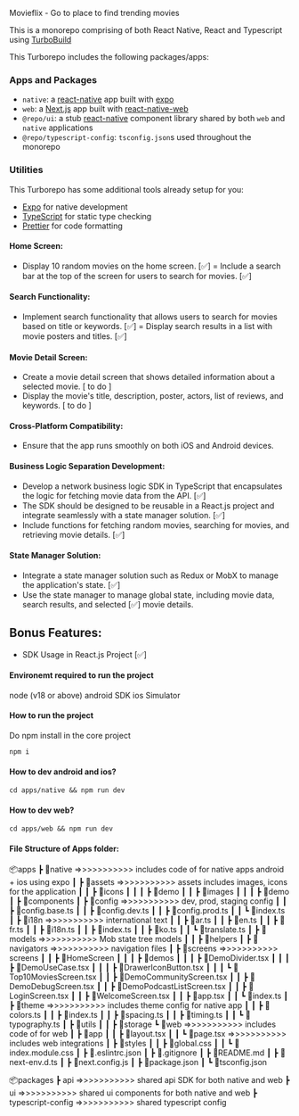 Movieflix - Go to place to find trending movies


This is a monorepo comprising of both React Native, React and Typescript using [TurboBuild](https://turbo.build/)



This Turborepo includes the following packages/apps:

### Apps and Packages

- `native`: a [react-native](https://reactnative.dev/) app built with [expo](https://docs.expo.dev/)
- `web`: a [Next.js](https://nextjs.org/) app built with [react-native-web](https://necolas.github.io/react-native-web/)
- `@repo/ui`: a stub [react-native](https://reactnative.dev/) component library shared by both `web` and `native` applications
- `@repo/typescript-config`: `tsconfig.json`s used throughout the monorepo


### Utilities

This Turborepo has some additional tools already setup for you:

- [Expo](https://docs.expo.dev/) for native development
- [TypeScript](https://www.typescriptlang.org/) for static type checking
- [Prettier](https://prettier.io) for code formatting


#### Home Screen:
- Display 10 random movies on the home screen. [✅]
= Include a search bar at the top of the screen for users to search for movies. [✅]
#### Search Functionality:
- Implement search functionality that allows users to search for movies based on title or keywords. [✅]
= Display search results in a list with movie posters and titles. [✅]
#### Movie Detail Screen:
- Create a movie detail screen that shows detailed information about a selected movie. [ to do ]
- Display the movie&#39;s title, description, poster, actors, list of reviews, and keywords. [ to do ]
#### Cross-Platform Compatibility:
- Ensure that the app runs smoothly on both iOS and Android devices.
#### Business Logic Separation Development:
- Develop a network business logic SDK in TypeScript that encapsulates the logic for fetching movie data
from the API. [✅]
- The SDK should be designed to be reusable in a React.js project and integrate seamlessly with a state
manager solution. [✅]
- Include functions for fetching random movies, searching for movies, and retrieving movie details. [✅]
#### State Manager Solution:
- Integrate a state manager solution such as Redux or MobX to manage the application&#39;s state. [✅]
- Use the state manager to manage global state, including movie data, search results, and selected [✅]
movie details.
## Bonus Features:
- SDK Usage in React.js Project [✅]



#### Environemt required to run the project
 node (v18 or above)
 android SDK
 ios Simulator 

 #### How to run the project
Do npm install in the core project
 ```
 npm i 
 ```

 #### How to dev android and ios?

```
cd apps/native && npm run dev
```

#### How to dev web?
```
cd apps/web && npm run dev
```

#### File Structure of Apps folder: 
📦apps
 ┣ 📂native =>>>>>>>>>>> includes code of for native apps android + ios using expo
 ┃ ┣ 📂assets =>>>>>>>>>>> assets includes images, icons for the application
 ┃ ┃ ┣ 📂icons
 ┃ ┃ ┃ ┣ 📂demo
 ┃ ┃ ┣ 📂images
 ┃ ┃ ┃ ┣ 📂demo
 ┃ ┣ 📂components
 ┃ ┣ 📂config  =>>>>>>>>>>> dev, prod, staging config
 ┃ ┃ ┣ 📜config.base.ts
 ┃ ┃ ┣ 📜config.dev.ts
 ┃ ┃ ┣ 📜config.prod.ts
 ┃ ┃ ┗ 📜index.ts
 ┃ ┣ 📂i18n  =>>>>>>>>>>> international text
 ┃ ┃ ┣ 📜ar.ts
 ┃ ┃ ┣ 📜en.ts
 ┃ ┃ ┣ 📜fr.ts
 ┃ ┃ ┣ 📜i18n.ts
 ┃ ┃ ┣ 📜index.ts
 ┃ ┃ ┣ 📜ko.ts
 ┃ ┃ ┗ 📜translate.ts
 ┃ ┣ 📂models =>>>>>>>>>>> Mob state tree models
 ┃ ┃ ┣ 📂helpers
 ┃ ┣ 📂navigators =>>>>>>>>>>> navigation files
 ┃ ┣ 📂screens =>>>>>>>>>>> screens 
 ┃ ┃ ┣ 📂HomeScreen
 ┃ ┃ ┃ ┣ 📂demos
 ┃ ┃ ┃ ┣ 📜DemoDivider.tsx
 ┃ ┃ ┃ ┣ 📜DemoUseCase.tsx
 ┃ ┃ ┃ ┣ 📜DrawerIconButton.tsx
 ┃ ┃ ┃ ┗ 📜Top10MoviesScreen.tsx
 ┃ ┃ ┣ 📜DemoCommunityScreen.tsx
 ┃ ┃ ┣ 📜DemoDebugScreen.tsx
 ┃ ┃ ┣ 📜DemoPodcastListScreen.tsx
 ┃ ┃ ┣ 📜LoginScreen.tsx
 ┃ ┃ ┣ 📜WelcomeScreen.tsx
 ┃ ┃ ┣ 📜app.tsx
 ┃ ┃ ┗ 📜index.ts
 ┃ ┣ 📂theme   =>>>>>>>>>>> includes theme config for native app
 ┃ ┃ ┣ 📜colors.ts
 ┃ ┃ ┣ 📜index.ts
 ┃ ┃ ┣ 📜spacing.ts
 ┃ ┃ ┣ 📜timing.ts
 ┃ ┃ ┗ 📜typography.ts
 ┃ ┣ 📂utils
 ┃ ┃ ┣ 📂storage
 ┗ 📂web   =>>>>>>>>>>> includes code of for web
 ┃ ┣ 📂app
 ┃ ┃ ┣ 📜layout.tsx
 ┃ ┃ ┗ 📜page.tsx =>>>>>>>>>>> includes web integrations
 ┃ ┣ 📂styles
 ┃ ┃ ┣ 📜global.css
 ┃ ┃ ┗ 📜index.module.css
 ┃ ┣ 📜.eslintrc.json
 ┃ ┣ 📜.gitignore
 ┃ ┣ 📜README.md
 ┃ ┣ 📜next-env.d.ts
 ┃ ┣ 📜next.config.js
 ┃ ┣ 📜package.json
 ┃ ┗ 📜tsconfig.json




 📦packages
 ┣ api =>>>>>>>>>>> shared api SDK for both native and web
 ┣ ui =>>>>>>>>>>> shared ui components for both native and web
 ┣ typescript-config =>>>>>>>>>>> shared typescript config